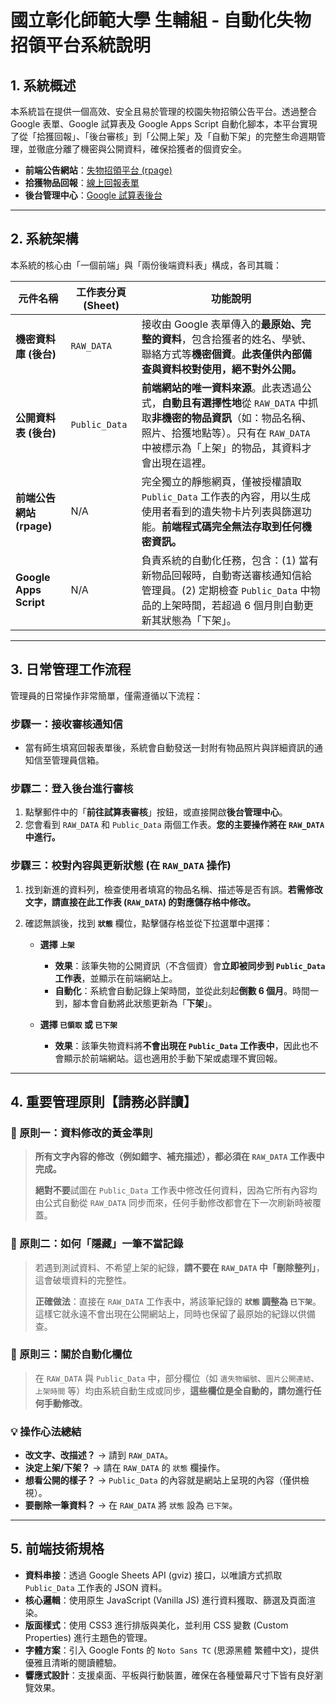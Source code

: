 # 國立彰化師範大學 生輔組 - 自動化失物招領平台系統說明

## 1. 系統概述

本系統旨在提供一個高效、安全且易於管理的校園失物招領公告平台。透過整合 Google 表單、Google 試算表及 Google Apps Script 自動化腳本，本平台實現了從「拾獲回報」、「後台審核」到「公開上架」及「自動下架」的完整生命週期管理，並徹底分離了機密與公開資料，確保拾獲者的個資安全。

-   **前端公告網站**：[失物招領平台 (rpage)](https://stuaffweb.ncue.edu.tw/p/404-1039-31065.php)
-   **拾獲物品回報**：[線上回報表單](https://forms.gle/LaXeXCjMtK4wjHDW6)
-   **後台管理中心**：[Google 試算表後台](https://docs.google.com/spreadsheets/d/1-tbex3bF-Czw0IyaZSvakCWqaTGejWalRo64KEcCyfg/edit?usp=sharing)

---

## 2. 系統架構

本系統的核心由「一個前端」與「兩份後端資料表」構成，各司其職：

| 元件名稱                    | 工作表分頁 (Sheet)         | 功能說明                                                                                                                                                                                                                                                                |
| --------------------------- | -------------------------- | ----------------------------------------------------------------------------------------------------------------------------------------------------------------------------------------------------------------------------------------------------------------------- |
| **機密資料庫 (後台)**       | `RAW_DATA`                 | 接收由 Google 表單傳入的**最原始、完整的資料**，包含拾獲者的姓名、學號、聯絡方式等**機密個資**。**此表僅供內部備查與資料校對使用，絕不對外公開。**                                                                                                        |
| **公開資料表 (後台)**       | `Public_Data`              | **前端網站的唯一資料來源**。此表透過公式，**自動且有選擇性地**從 `RAW_DATA` 中抓取**非機密的物品資訊**（如：物品名稱、照片、拾獲地點等）。只有在 `RAW_DATA` 中被標示為「上架」的物品，其資料才會出現在這裡。 |
| **前端公告網站 (rpage)**    | N/A                        | 完全獨立的靜態網頁，僅被授權讀取 `Public_Data` 工作表的內容，用以生成使用者看到的遺失物卡片列表與篩選功能。**前端程式碼完全無法存取到任何機密資訊。**                                                                                                 |
| **Google Apps Script** | N/A                        | 負責系統的自動化任務，包含：(1) 當有新物品回報時，自動寄送審核通知信給管理員。(2) 定期檢查 `Public_Data` 中物品的上架時間，若超過 6 個月則自動更新其狀態為「下架」。 |

---

## 3. 日常管理工作流程

管理員的日常操作非常簡單，僅需遵循以下流程：

### 步驟一：接收審核通知信

-   當有師生填寫回報表單後，系統會自動發送一封附有物品照片與詳細資訊的通知信至管理員信箱。

### 步驟二：登入後台進行審核

1.  點擊郵件中的「**前往試算表審核**」按鈕，或直接開啟**後台管理中心**。
2.  您會看到 `RAW_DATA` 和 `Public_Data` 兩個工作表。**您的主要操作將在 `RAW_DATA` 中進行。**

### 步驟三：校對內容與更新狀態 (在 `RAW_DATA` 操作)

1.  找到新進的資料列，檢查使用者填寫的物品名稱、描述等是否有誤。**若需修改文字，請直接在此工作表 (`RAW_DATA`) 的對應儲存格中修改。**
2.  確認無誤後，找到 **`狀態`** 欄位，點擊儲存格並從下拉選單中選擇：

    -   **選擇 `上架`**
        -   **效果**：該筆失物的公開資訊（不含個資）會**立即被同步到 `Public_Data` 工作表**，並顯示在前端網站上。
        -   **自動化**：系統會自動記錄上架時間，並從此刻起**倒數 6 個月**。時間一到，腳本會自動將此狀態更新為「**下架**」。

    -   **選擇 `已領取` 或 `已下架`**
        -   **效果**：該筆失物資料將**不會出現在 `Public_Data` 工作表中**，因此也不會顯示於前端網站。這也適用於手動下架或處理不實回報。

---

## 4. 重要管理原則【請務必詳讀】

### 📌 原則一：資料修改的黃金準則

> **所有文字內容的修改（例如錯字、補充描述），都必須在 `RAW_DATA` 工作表中完成。**
>
> **絕對不要**試圖在 `Public_Data` 工作表中修改任何資料，因為它所有內容均由公式自動從 `RAW_DATA` 同步而來，任何手動修改都會在下一次刷新時被覆蓋。

### 📌 原則二：如何「隱藏」一筆不當記錄

> 若遇到測試資料、不希望上架的紀錄，**請不要在 `RAW_DATA` 中「刪除整列」**，這會破壞資料的完整性。
>
> **正確做法**：直接在 `RAW_DATA` 工作表中，將該筆紀錄的 **`狀態` 調整為 `已下架`**。這樣它就永遠不會出現在公開網站上，同時也保留了最原始的紀錄以供備查。

### 📌 原則三：關於自動化欄位

> 在 `RAW_DATA` 與 `Public_Data` 中，部分欄位（如 `遺失物編號`、`圖片公開連結`、`上架時間` 等）均由系統自動生成或同步，**這些欄位是全自動的，請勿進行任何手動修改**。

### 💡 操作心法總結

-   **改文字、改描述？** → 請到 `RAW_DATA`。
-   **決定上架/下架？** → 請在 `RAW_DATA` 的 `狀態` 欄操作。
-   **想看公開的樣子？** → `Public_Data` 的內容就是網站上呈現的內容（僅供檢視）。
-   **要刪除一筆資料？** → 在 `RAW_DATA` 將 `狀態` 設為 `已下架`。

---

## 5. 前端技術規格

-   **資料串接**：透過 Google Sheets API (gviz) 接口，以唯讀方式抓取 `Public_Data` 工作表的 JSON 資料。
-   **核心邏輯**：使用原生 JavaScript (Vanilla JS) 進行資料獲取、篩選及頁面渲染。
-   **版面樣式**：使用 CSS3 進行排版與美化，並利用 CSS 變數 (Custom Properties) 進行主題色的管理。
-   **字體方案**：引入 Google Fonts 的 `Noto Sans TC` (思源黑體 繁體中文)，提供優雅且清晰的閱讀體驗。
-   **響應式設計**：支援桌面、平板與行動裝置，確保在各種螢幕尺寸下皆有良好瀏覽效果。